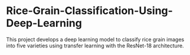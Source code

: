 # Rice-Grain-Classification-Using-Deep-Learning
This project develops a deep learning model to classify rice grain images into five varieties using transfer learning with the ResNet-18 architecture.
